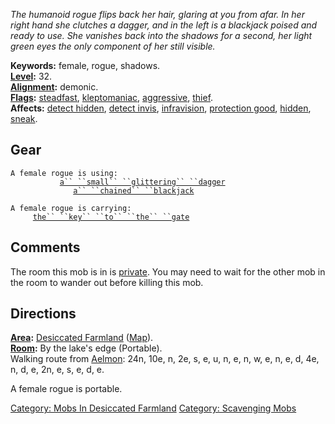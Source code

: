 *The humanoid rogue flips back her hair, glaring at you from afar. In
her right hand she clutches a dagger, and in the left is a blackjack
poised and ready to use. She vanishes back into the shadows for a
second, her light green eyes the only component of her still visible.*

**Keywords:** female, rogue, shadows.  
**[Level](Level.md "wikilink"):** 32.  
**[Alignment](Alignment.md "wikilink"):** demonic.  
**[Flags](:Category:_Mob_Types.md "wikilink"):**
[steadfast](Sentinel_Mobs.md "wikilink"),
[kleptomaniac](:Category:_Scavenging_Mobs.md "wikilink"),
[aggressive](Aggressive_Mobs.md "wikilink"),
[thief](Thieving_Mobs.md "wikilink").  
**Affects:** [detect hidden](Detect_Hidden.md "wikilink"), [detect
invis](Detect_Invis.md "wikilink"),
[infravision](Infravision.md "wikilink"), [protection
good](Protection_Good.md "wikilink"), [hidden](Hide.md "wikilink"),
[sneak](Sneak.md "wikilink").  

## Gear

`A female rogue is using:`  
<wielded>`           `[`a`` ``small`` ``glittering`` ``dagger`](Small_Glittering_Dagger.md "wikilink")  
<held>`              `[`a`` ``chained`` ``blackjack`](Chained_Blackjack.md "wikilink")

`A female rogue is carrying:`  
`     `[`the`` ``key`` ``to`` ``the`` ``gate`](Key_To_The_Gate.md "wikilink")

## Comments

The room this mob is in is [private](Private_Rooms.md "wikilink"). You
may need to wait for the other mob in the room to wander out before
killing this mob.

## Directions

**[Area](:Category:_Areas.md "wikilink"):** [Desiccated
Farmland](:Category:_Desiccated_Farmland.md "wikilink")
([Map](Desiccated_Farmland_Map.md "wikilink")).  
**[Room](:Category:_Rooms.md "wikilink"):** By the lake's edge
(Portable).  
Walking route from [Aelmon](Aelmon "wikilink"): 24n, 10e, n, 2e, s, e,
u, n, e, n, w, e, n, e, d, 4e, n, d, e, 2n, e, s, e, d, e.

A female rogue is portable.

[Category: Mobs In Desiccated
Farmland](Category:_Mobs_In_Desiccated_Farmland "wikilink") [Category:
Scavenging Mobs](Category:_Scavenging_Mobs "wikilink")

